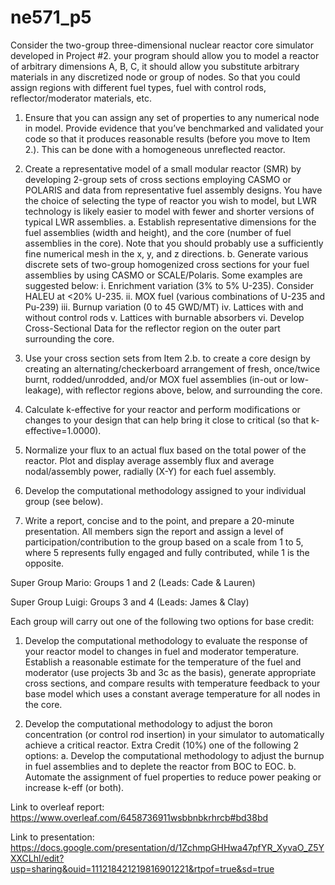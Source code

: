 # ne571_p5

Consider the two-group three-dimensional nuclear reactor core simulator developed in Project #2.
your program should allow you to model a reactor of arbitrary dimensions A, B, C, it should allow you substitute arbitrary materials in any discretized node or group of nodes. So that you
could assign regions with different fuel types, fuel with control rods, reflector/moderator materials, etc.

1. Ensure that you can assign any set of properties to any numerical node in model. Provide
evidence that you’ve benchmarked and validated your code so that it produces reasonable results
(before you move to Item 2.). This can be done with a homogeneous unreflected reactor.

3. Create a representative model of a small modular reactor (SMR) by developing 2-group sets of cross
sections employing CASMO or POLARIS and data from representative fuel assembly designs. You
have the choice of selecting the type of reactor you wish to model, but LWR technology is likely
easier to model with fewer and shorter versions of typical LWR assemblies.
    a. Establish representative dimensions for the fuel assemblies (width and height), and the core (number of fuel assemblies in the core). Note that you should probably use a sufficiently fine
numerical mesh in the x, y, and z directions.
    b. Generate various discrete sets of two-group homogenized cross sections for your fuel
assemblies by using CASMO or SCALE/Polaris. Some examples are suggested below:
            i. Enrichment variation (3% to 5% U-235). Consider HALEU at <20% U-235.
            ii. MOX fuel (various combinations of U-235 and Pu-239)
            iii. Burnup variation (0 to 45 GWD/MT)
            iv. Lattices with and without control rods
            v. Lattices with burnable absorbers
            vi. Develop Cross-Sectional Data for the reflector region on the outer part surrounding the core.

5. Use your cross section sets from Item 2.b. to create a core design by creating an
alternating/checkerboard arrangement of fresh, once/twice burnt, rodded/unrodded, and/or MOX fuel
assemblies (in-out or low-leakage), with reflector regions above, below, and surrounding the core.

6. Calculate k-effective for your reactor and perform modifications or changes to your design that can
help bring it close to critical (so that k-effective=1.0000).

8. Normalize your flux to an actual flux based on the total power of the reactor. Plot and display
average assembly flux and average nodal/assembly power, radially (X-Y) for each fuel assembly.

9. Develop the computational methodology assigned to your individual group (see below).

10. Write a report, concise and to the point, and prepare a 20-minute presentation. All members sign the
report and assign a level of participation/contribution to the group based on a scale from 1 to 5, where
5 represents fully engaged and fully contributed, while 1 is the opposite.

Super Group Mario: Groups 1 and 2 (Leads: Cade & Lauren)

Super Group Luigi: Groups 3 and 4 (Leads: James & Clay)

Each group will carry out one of the following two options for base credit:

1. Develop the computational methodology to evaluate the response of your reactor model to
changes in fuel and moderator temperature. Establish a reasonable estimate for the temperature
of the fuel and moderator (use projects 3b and 3c as the basis), generate appropriate cross
sections, and compare results with temperature feedback to your base model which uses a
constant average temperature for all nodes in the core.

2. Develop the computational methodology to adjust the boron concentration (or control rod
insertion) in your simulator to automatically achieve a critical reactor.
Extra Credit (10%) one of the following 2 options:
    a. Develop the computational methodology to adjust the burnup in fuel assemblies and to deplete the reactor from BOC to EOC.
    b. Automate the assignment of fuel properties to reduce power peaking or increase k-eff (or both).

Link to overleaf report:
https://www.overleaf.com/6458736911wsbbnbkrhrcb#bd38bd

Link to presentation:
https://docs.google.com/presentation/d/1ZchmpGHHwa47pfYR_XyvaO_Z5YXXCLhl/edit?usp=sharing&ouid=111218421219816901221&rtpof=true&sd=true
